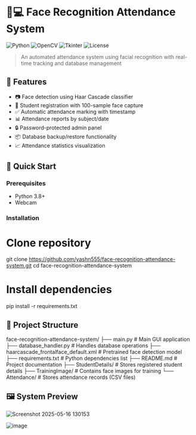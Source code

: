 # 👨💻 Face Recognition Attendance System

![Python](https://img.shields.io/badge/Python-3.8%2B-blue?logo=python)
![OpenCV](https://img.shields.io/badge/OpenCV-4.5%2B-orange?logo=opencv)
![Tkinter](https://img.shields.io/badge/GUI-Tkinter-yellowgreen)
![License](https://img.shields.io/badge/License-MIT-green)

> An automated attendance system using facial recognition with real-time tracking and database management

## 🌟 Features
- 📷 Face detection using Haar Cascade classifier
- 👥 Student registration with 100-sample face capture
- ✅ Automatic attendance marking with timestamp
- 📊 Attendance reports by subject/date
- 🔒 Password-protected admin panel
- 📦 Database backup/restore functionality
- 📈 Attendance statistics visualization

## 🚀 Quick Start

### Prerequisites
- Python 3.8+
- Webcam

### Installation
# Clone repository
git clone https://github.com/yashn555/face-recognition-attendance-system.git
cd face-recognition-attendance-system

# Install dependencies
pip install -r requirements.txt

## 🧩 Project Structure

face-recognition-attendance-system/
├── main.py                         # Main GUI application
├── database_handler.py             # Handles database operations
├── haarcascade_frontalface_default.xml  # Pretrained face detection model
├── requirements.txt                # Python dependencies list
├── README.md                       # Project documentation
├── StudentDetails/                 # Stores registered student details
├── TrainingImage/                  # Contains face images for training
└── Attendance/                     # Stores attendance records (CSV files)






## 🖼️ System Preview
![Screenshot 2025-05-16 130153](https://github.com/user-attachments/assets/d8f258c8-4345-4807-8d86-982d0f36267b)


![image](https://github.com/user-attachments/assets/911535cd-338b-42c1-94db-9f525d663e78)


